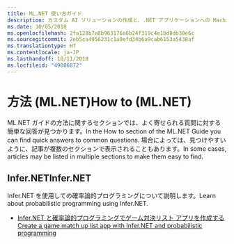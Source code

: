 ```yaml
---
title: ML.NET 使い方ガイド
description: カスタム AI ソリューションの作成と、.NET アプリケーションへの Machine Learning 統合を支援するための、特定のタスクを実行する方法について説明します。
ms.date: 10/05/2018
ms.openlocfilehash: 2fa128b7a8b963176a6b24f319c4e1bd8db30e6c
ms.sourcegitcommit: 2eb5ca4956231c1a0efd34b6a9cab6153a5438af
ms.translationtype: HT
ms.contentlocale: ja-JP
ms.lasthandoff: 10/11/2018
ms.locfileid: "49086872"
---
```

# <a name="how-to-mlnet"></a><span data-ttu-id="e01a2-103">方法 (ML.NET)</span><span class="sxs-lookup"><span data-stu-id="e01a2-103">How to (ML.NET)</span></span>

<span data-ttu-id="e01a2-104">ML.NET ガイドの方法に関するセクションでは、よく寄せられる質問に対する簡単な回答が見つかります。</span><span class="sxs-lookup"><span data-stu-id="e01a2-104">In the How to section of the ML.NET Guide you can find quick answers to common questions.</span></span> <span data-ttu-id="e01a2-105">場合によっては、見つけやすいように、記事が複数のセクションで表示されることもあります。</span><span class="sxs-lookup"><span data-stu-id="e01a2-105">In some cases, articles may be listed in multiple sections to make them easy to find.</span></span>

## <a name="infernet"></a><span data-ttu-id="e01a2-106">Infer.NET</span><span class="sxs-lookup"><span data-stu-id="e01a2-106">Infer.NET</span></span>

<span data-ttu-id="e01a2-107">Infer.NET を使用しての確率論的プログラミングについて説明します。</span><span class="sxs-lookup"><span data-stu-id="e01a2-107">Learn about probabilistic programming using Infer.NET.</span></span>

- [<span data-ttu-id="e01a2-108">Infer.NET と確率論的プログラミングでゲーム対決リスト アプリを作成する</span><span class="sxs-lookup"><span data-stu-id="e01a2-108">Create a game match up list app with Infer.NET and probabilistic programming</span></span>](matchup-app-infer-net.md)
